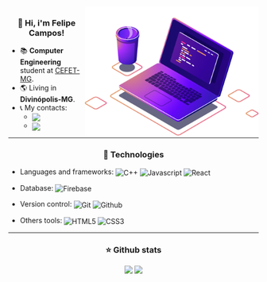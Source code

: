 <img src="./img/computer-illustration.png" min-width="350px" max-width="350px" width="350px" align="right">

<h3 align="center"> 👋 Hi, i'm Felipe Campos! </h3>

<ul align="left">
  <li>📚 <strong>Computer Engineering</strong> student at <a href="https://www.cefetmg.br">CEFET-MG</a>.</li>
  <li>🌎 Living in <strong>Divinópolis-MG</strong>.</li>
  <li>
    📞 My contacts:
    <ul>
      <li>
        <a href="https://www.linkedin.com/in/fco3lho" target="_blank">
          <img align="center" src="https://img.shields.io/badge/LinkedIn-%230077B5.svg?&style=flat-square&logo=linkedin&logoColor=white"/>
        </a>
      </li>
      <li>
        <a href="mailto:felipecampos50123@gmail.com" target="_blank">
          <img align="center" src="https://img.shields.io/badge/Gmail-%23D14836.svg?&style=flat-square&logo=gmail&logoColor=white"/>
        </a>
      </li>
    </ul>
  </li>
</ul>


---


<h3 align="center">🔧 Technologies</h3>

- Languages and frameworks: 
  <img align="center" height="30rem" src="https://img.shields.io/badge/C%2B%2B-00599C?style=for-the-badge&logo=c%2B%2B&logoColor=white" alt="C++"/> 
  <img align="center" height="30rem" src="https://img.shields.io/badge/JavaScript-F7DF1E?style=for-the-badge&logo=javascript&logoColor=white" alt="Javascript"/>
  <img align="center" height="30rem" src="https://img.shields.io/badge/React-20232A?style=for-the-badge&logo=react&logoColor=61DAFB" alt="React"/>
 
- Database:
  <img align="center" height="30rem" src="https://img.shields.io/badge/Firebase-F29D0C?style=for-the-badge&logo=firebase&logoColor=white" alt="Firebase"/> 

- Version control:
  <img align="center" height="30rem" src="https://img.shields.io/badge/GIT-E44C30?style=for-the-badge&logo=git&logoColor=white" alt="Git"/> 
  <img align="center" height="30rem" src="https://img.shields.io/badge/GitHub-100000?style=for-the-badge&logo=github&logoColor=white" alt="Github"/> 

- Others tools: 
  <img align="center" height="30rem" src="https://img.shields.io/badge/HTML5-E34F26?style=for-the-badge&logo=html5&logoColor=white" alt="HTML5"/> 
  <img align="center" height="30rem" src="https://img.shields.io/badge/CSS3-1572B6?style=for-the-badge&logo=css3&logoColor=white" alt="CSS3"/>



---          


<h3 align="center">⭐ Github stats</h3> 

<div align="center">
  <img height="180em" src="https://github-readme-stats.vercel.app/api/top-langs/?username=fco3lho&layout=compact&langs_count=6&theme=prussian&hide_border=true"/>
  <img height="180em" src="https://github-readme-stats.vercel.app/api?username=fco3lho&show_icons=true&include_all_commits=true&theme=prussian&hide_border=true"/>
</div>
